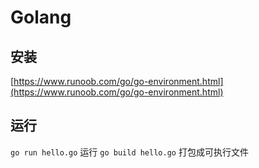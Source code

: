 # Golang #

## 安装 ##

[https://www.runoob.com/go/go-environment.html](https://www.runoob.com/go/go-environment.html)

## 运行 ##

`go run hello.go` 运行
`go build hello.go` 打包成可执行文件

